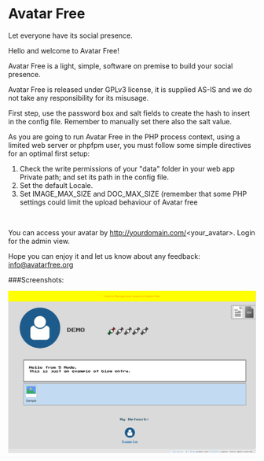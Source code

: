 # Avatar Free
Let everyone have its social presence.<br>

Hello and welcome to Avatar Free!<br>
	  
Avatar Free is a light, simple, software on premise to build your social presence.<br>
	   
Avatar Free is released under GPLv3 license, it is supplied AS-IS and we do not take any responsibility for its misusage.<br>
	   
First step, use the password box and salt fields to create the hash to insert in the config file. Remember to manually set there also the salt value.<br>
	   
As you are going to run Avatar Free in the PHP process context, using a limited web server or phpfpm user, you must follow some simple directives for an optimal first setup:<br>

<ol>
<li>Check the write permissions of your "data" folder in your web app Private path; and set its path in the config file.</li>
<li>Set the default Locale.</li>
<li>Set IMAGE_MAX_SIZE and DOC_MAX_SIZE (remember that some PHP settings could limit the upload behaviour of Avatar free</li>
</ol> 

<br>	

You can access your avatar by http://yourdomain.com/<your_avatar>. Login for the admin view.<br>

Hope you can enjoy it and let us know about any feedback: <a href="mailto:info@avatarfree.org" style="color:#e6d236;">info@avatarfree.org</a>
	
###Screenshots:

![Avatar Free in action](/Public/res/screenshot1.png)<br>
